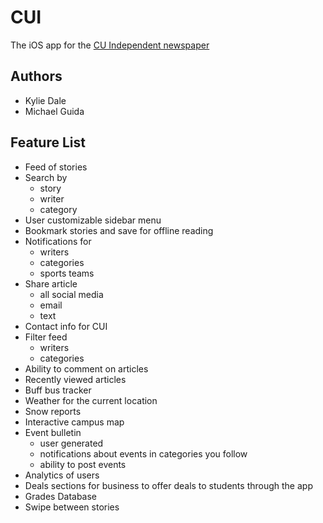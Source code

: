 # CUI
The iOS app for the <a href='http://www.cuindependent.com'>CU Independent newspaper</a>

## Authors
- Kylie Dale
- Michael Guida

## Feature List
- Feed of stories
- Search by
  - story
  - writer
  - category
- User customizable sidebar menu
- Bookmark stories and save for offline reading
- Notifications for
  - writers
  - categories
  - sports teams
- Share article
  - all social media
  - email
  - text
- Contact info for CUI
- Filter feed
  - writers
  - categories
- Ability to comment on articles
- Recently viewed articles
- Buff bus tracker
- Weather for the current location
- Snow reports
- Interactive campus map
- Event bulletin
  - user generated
  - notifications about events in categories you follow
  - ability to post events
- Analytics of users
- Deals sections for business to offer deals to students through the app
- Grades Database
- Swipe between stories

